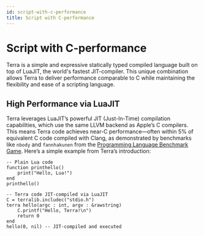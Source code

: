 ```yaml
---
id: script-with-c-performance
title: Script with C-performance
---
```


# Script with C-performance

Terra is a simple and expressive statically typed compiled language built on top of LuaJIT, the world's fastest JIT-compiler. This unique combination allows Terra to deliver performance comparable to C while maintaining the flexibility and ease of a scripting language.

## High Performance via LuaJIT

Terra leverages LuaJIT’s powerful JIT (Just-In-Time) compilation capabilities, which use the same LLVM backend as Apple’s C compilers. This means Terra code achieves near-C performance—often within 5% of equivalent C code compiled with Clang, as demonstrated by benchmarks like `nbody` and `fannhakunen` from the [Programming Language Benchmark Game](http://benchmarksgame.alioth.debian.org). Here’s a simple example from Terra’s introduction:

```terra
-- Plain Lua code
function printhello()
    print("Hello, Lua!")
end
printhello()

-- Terra code JIT-compiled via LuaJIT
C = terralib.includec("stdio.h")
terra hello(argc : int, argv : &rawstring)
    C.printf("Hello, Terra!\n")
    return 0
end
hello(0, nil) -- JIT-compiled and executed